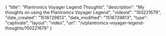 {
    "title": "Plantronics Voyager Legend Thoughts",
    "description": "My thoughts on using the Plantronics Voyager Legend",
    "videoid": "150221679",
    "date_created": "1518729813",
    "date_modified": "1518729813",
    "type": "captivate",
    "layout": "video",
    "url": "\/v\/plantronics-voyager-legend-thoughts\/150221679"
}